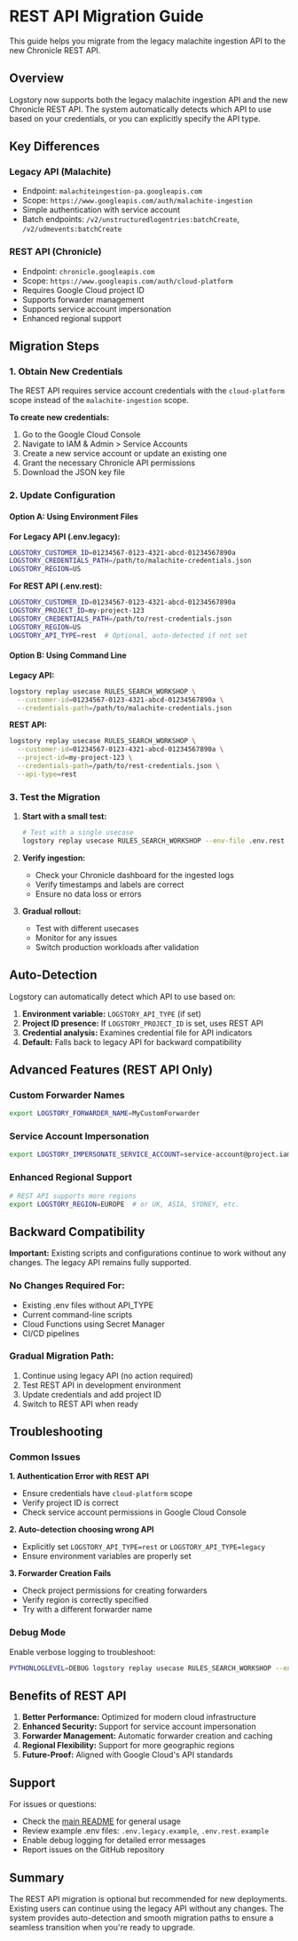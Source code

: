 # REST API Migration Guide

This guide helps you migrate from the legacy malachite ingestion API to the new Chronicle REST API.

## Overview

Logstory now supports both the legacy malachite ingestion API and the new Chronicle REST API. The system automatically detects which API to use based on your credentials, or you can explicitly specify the API type.

## Key Differences

### Legacy API (Malachite)
- Endpoint: `malachiteingestion-pa.googleapis.com`
- Scope: `https://www.googleapis.com/auth/malachite-ingestion`
- Simple authentication with service account
- Batch endpoints: `/v2/unstructuredlogentries:batchCreate`, `/v2/udmevents:batchCreate`

### REST API (Chronicle)
- Endpoint: `chronicle.googleapis.com`
- Scope: `https://www.googleapis.com/auth/cloud-platform`
- Requires Google Cloud project ID
- Supports forwarder management
- Supports service account impersonation
- Enhanced regional support

## Migration Steps

### 1. Obtain New Credentials

The REST API requires service account credentials with the `cloud-platform` scope instead of the `malachite-ingestion` scope.

**To create new credentials:**
1. Go to the Google Cloud Console
2. Navigate to IAM & Admin > Service Accounts
3. Create a new service account or update an existing one
4. Grant the necessary Chronicle API permissions
5. Download the JSON key file

### 2. Update Configuration

#### Option A: Using Environment Files

**For Legacy API (.env.legacy):**
```bash
LOGSTORY_CUSTOMER_ID=01234567-0123-4321-abcd-01234567890a
LOGSTORY_CREDENTIALS_PATH=/path/to/malachite-credentials.json
LOGSTORY_REGION=US
```

**For REST API (.env.rest):**
```bash
LOGSTORY_CUSTOMER_ID=01234567-0123-4321-abcd-01234567890a
LOGSTORY_PROJECT_ID=my-project-123
LOGSTORY_CREDENTIALS_PATH=/path/to/rest-credentials.json
LOGSTORY_REGION=US
LOGSTORY_API_TYPE=rest  # Optional, auto-detected if not set
```

#### Option B: Using Command Line

**Legacy API:**
```bash
logstory replay usecase RULES_SEARCH_WORKSHOP \
  --customer-id=01234567-0123-4321-abcd-01234567890a \
  --credentials-path=/path/to/malachite-credentials.json
```

**REST API:**
```bash
logstory replay usecase RULES_SEARCH_WORKSHOP \
  --customer-id=01234567-0123-4321-abcd-01234567890a \
  --project-id=my-project-123 \
  --credentials-path=/path/to/rest-credentials.json \
  --api-type=rest
```

### 3. Test the Migration

1. **Start with a small test:**
   ```bash
   # Test with a single usecase
   logstory replay usecase RULES_SEARCH_WORKSHOP --env-file .env.rest
   ```

2. **Verify ingestion:**
   - Check your Chronicle dashboard for the ingested logs
   - Verify timestamps and labels are correct
   - Ensure no data loss or errors

3. **Gradual rollout:**
   - Test with different usecases
   - Monitor for any issues
   - Switch production workloads after validation

## Auto-Detection

Logstory can automatically detect which API to use based on:

1. **Environment variable:** `LOGSTORY_API_TYPE` (if set)
2. **Project ID presence:** If `LOGSTORY_PROJECT_ID` is set, uses REST API
3. **Credential analysis:** Examines credential file for API indicators
4. **Default:** Falls back to legacy API for backward compatibility

## Advanced Features (REST API Only)

### Custom Forwarder Names
```bash
export LOGSTORY_FORWARDER_NAME=MyCustomForwarder
```

### Service Account Impersonation
```bash
export LOGSTORY_IMPERSONATE_SERVICE_ACCOUNT=service-account@project.iam.gserviceaccount.com
```

### Enhanced Regional Support
```bash
# REST API supports more regions
export LOGSTORY_REGION=EUROPE  # or UK, ASIA, SYDNEY, etc.
```

## Backward Compatibility

**Important:** Existing scripts and configurations continue to work without any changes. The legacy API remains fully supported.

### No Changes Required For:
- Existing .env files without API_TYPE
- Current command-line scripts
- Cloud Functions using Secret Manager
- CI/CD pipelines

### Gradual Migration Path:
1. Continue using legacy API (no action required)
2. Test REST API in development environment
3. Update credentials and add project ID
4. Switch to REST API when ready

## Troubleshooting

### Common Issues

**1. Authentication Error with REST API**
- Ensure credentials have `cloud-platform` scope
- Verify project ID is correct
- Check service account permissions in Google Cloud Console

**2. Auto-detection choosing wrong API**
- Explicitly set `LOGSTORY_API_TYPE=rest` or `LOGSTORY_API_TYPE=legacy`
- Ensure environment variables are properly set

**3. Forwarder Creation Fails**
- Check project permissions for creating forwarders
- Verify region is correctly specified
- Try with a different forwarder name

### Debug Mode

Enable verbose logging to troubleshoot:
```bash
PYTHONLOGLEVEL=DEBUG logstory replay usecase RULES_SEARCH_WORKSHOP --env-file .env.rest
```

## Benefits of REST API

1. **Better Performance:** Optimized for modern cloud infrastructure
2. **Enhanced Security:** Support for service account impersonation
3. **Forwarder Management:** Automatic forwarder creation and caching
4. **Regional Flexibility:** Support for more geographic regions
5. **Future-Proof:** Aligned with Google Cloud's API standards

## Support

For issues or questions:
- Check the [main README](../README.md) for general usage
- Review example .env files: `.env.legacy.example`, `.env.rest.example`
- Enable debug logging for detailed error messages
- Report issues on the GitHub repository

## Summary

The REST API migration is optional but recommended for new deployments. Existing users can continue using the legacy API without any changes. The system provides auto-detection and smooth migration paths to ensure a seamless transition when you're ready to upgrade.